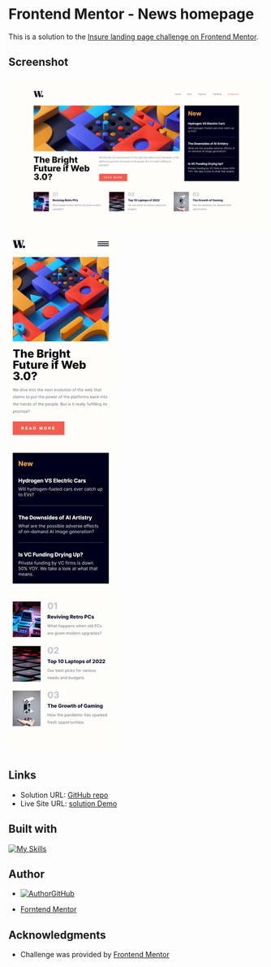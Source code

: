 # Frontend Mentor - News homepage 

This is a solution to the [Insure landing page challenge on Frontend Mentor](https://www.frontendmentor.io/challenges/insure-landing-page-uTU68JV8). 

## Screenshot

![screenshot1](./public/screenshot1.png)
![screenshot2](./public/screenshot2.png)

## Links

- Solution URL: [GitHub repo](https://github.com/TimWang95/news-homepage)
- Live Site URL: [solution Demo](https://lucent-brioche-56cd2b.netlify.app/)


## Built with
[![My Skills](https://skillicons.dev/icons?i=react,sass)](https://skillicons.dev)


## Author
- [![Author](https://skillicons.dev/icons?i=github)GitHub](https://github.com/TimWang95)

- [Forntend Mentor](https://www.frontendmentor.io/profile/TimWang95)



## Acknowledgments

- Challenge was provided by [Frontend Mentor](https://www.frontendmentor.io/home)
